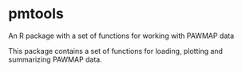 # pmtools
An R package with a set of functions for working with PAWMAP data

This package contains a set of functions for loading, plotting and summarizing PAWMAP data.
